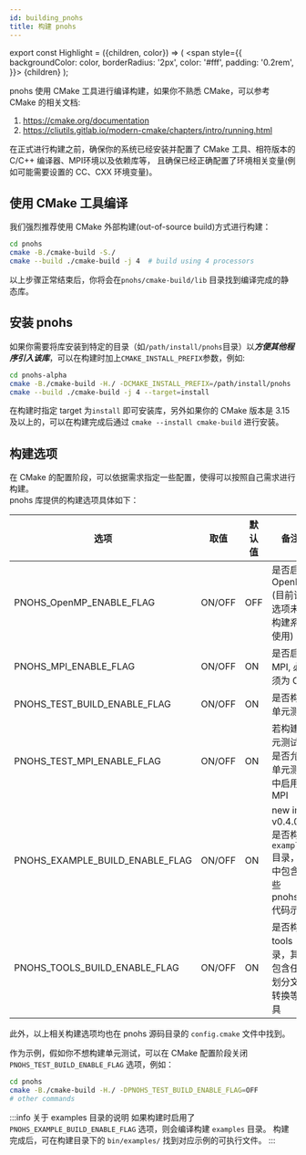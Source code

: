 ```yaml
---
id: building_pnohs
title: 构建 pnohs
---
```


export const Highlight = ({children, color}) => (
  <span
    style={{
      backgroundColor: color,
      borderRadius: '2px',
      color: '#fff',
      padding: '0.2rem',
    }}>
    {children}
  </span>
);

pnohs 使用 CMake 工具进行编译构建，如果你不熟悉 CMake，可以参考 CMake 的相关文档:
1. https://cmake.org/documentation
2. https://cliutils.gitlab.io/modern-cmake/chapters/intro/running.html

在正式进行构建之前，确保你的系统已经安装并配置了 CMake 工具、相符版本的 C/C++ 编译器、MPI环境以及依赖库等，
且确保已经正确配置了环境相关变量(例如可能需要设置的 CC、CXX 环境变量)。

## 使用 CMake 工具编译
我们强烈推荐使用 CMake 外部构建(out-of-source build)方式进行构建：

```bash
cd pnohs
cmake -B./cmake-build -S./
cmake --build ./cmake-build -j 4  # build using 4 processors
```

以上步骤正常结束后，你将会在`pnohs/cmake-build/lib` 目录找到编译完成的静态库。

## 安装 pnohs
如果你需要将库安装到特定的目录（如`/path/install/pnohs`目录）以***方便其他程序引入该库***，可以在构建时加上`CMAKE_INSTALL_PREFIX`参数，例如:
```bash
cd pnohs-alpha
cmake -B./cmake-build -H./ -DCMAKE_INSTALL_PREFIX=/path/install/pnohs
cmake --build ./cmake-build -j 4 --target=install
```
在构建时指定 target 为`install` 即可安装库，另外如果你的 CMake 版本是 3.15及以上的，可以在构建完成后通过
`cmake --install cmake-build` 进行安装。

## 构建选项
在 CMake 的配置阶段，可以依据需求指定一些配置，使得可以按照自己需求进行构建。  
pnohs 库提供的构建选项具体如下：

| 选项 | 取值 | 默认值 | 备注 |
| --- | ---- | ----- | ----|
| PNOHS_OpenMP_ENABLE_FLAG     | ON/OFF | OFF | 是否启用 OpenMP (目前该选项未被构建系统使用) |
| PNOHS_MPI_ENABLE_FLAG        | ON/OFF | ON  | 是否启用 MPI, 必须为 ON |
| PNOHS_TEST_BUILD_ENABLE_FLAG | ON/OFF | ON  | 是否构建单元测试        |
| PNOHS_TEST_MPI_ENABLE_FLAG   | ON/OFF | ON  | 若构建单元测试，是否允许单元测试中启用 MPI |
| PNOHS_EXAMPLE_BUILD_ENABLE_FLAG | ON/OFF | ON | <Highlight color="#1877F2">new in v0.4.0</Highlight> 是否构建`examples`目录，其中包含一些 pnohs 代码示例  |
| PNOHS_TOOLS_BUILD_ENABLE_FLAG | ON/OFF | ON | 是否构建 tools 目录，其中包含任务划分文件转换等工具 |

此外，以上相关构建选项均也在 pnohs 源码目录的 `config.cmake` 文件中找到。  

作为示例，假如你不想构建单元测试，可以在 CMake 配置阶段关闭 `PNOHS_TEST_BUILD_ENABLE_FLAG` 选项，例如：
```bash
cd pnohs
cmake -B./cmake-build -H./ -DPNOHS_TEST_BUILD_ENABLE_FLAG=OFF
# other commands
```

:::info 关于 examples 目录的说明
如果构建时启用了 `PNOHS_EXAMPLE_BUILD_ENABLE_FLAG` 选项，则会编译构建 `examples` 目录。
构建完成后，可在构建目录下的 `bin/examples/` 找到对应示例的可执行文件。
:::
